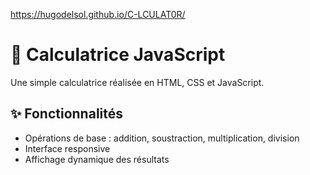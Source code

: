 https://hugodelsol.github.io/C-LCULAT0R/

# 🧮 Calculatrice JavaScript

Une simple calculatrice réalisée en HTML, CSS et JavaScript.

## ✨ Fonctionnalités

- Opérations de base : addition, soustraction, multiplication, division
- Interface responsive
- Affichage dynamique des résultats
